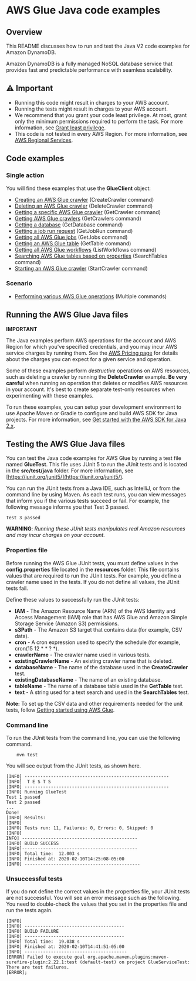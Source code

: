 # AWS Glue Java code examples

## Overview
This README discusses how to run and test the Java V2 code examples for Amazon DynamoDB.

Amazon DynamoDB is a fully managed NoSQL database service that provides fast and predictable performance with seamless scalability.

## ⚠️ Important
* Running this code might result in charges to your AWS account. 
* Running the tests might result in charges to your AWS account.
*  We recommend that you grant your code least privilege. At most, grant only the minimum permissions required to perform the task. For more information, see [Grant least privilege](https://docs.aws.amazon.com/IAM/latest/UserGuide/best-practices.html#grant-least-privilege). 
* This code is not tested in every AWS Region. For more information, see [AWS Regional Services](https://aws.amazon.com/about-aws/global-infrastructure/regional-product-services).

## Code examples

### Single action

You will find these examples that use the **GlueClient** object: 

- [Creating an AWS Glue crawler](https://github.com/awsdocs/aws-doc-sdk-examples/blob/main/javav2/example_code/glue/src/main/java/com/example/glue/CreateCrawler.java) (CreateCrawler command)
- [Deleting an AWS Glue crawler](https://github.com/awsdocs/aws-doc-sdk-examples/blob/main/javav2/example_code/glue/src/main/java/com/example/glue/DeleteCrawler.java) (DeleteCrawler command)
- [Getting a specific AWS Glue crawler](https://github.com/awsdocs/aws-doc-sdk-examples/blob/main/javav2/example_code/glue/src/main/java/com/example/glue/GetCrawler.java) (GetCrawler command)
- [Getting AWS Glue crawlers](https://github.com/awsdocs/aws-doc-sdk-examples/blob/main/javav2/example_code/glue/src/main/java/com/example/glue/GetCrawlers.java) (GetCrawlers command)
- [Getting a database](https://github.com/awsdocs/aws-doc-sdk-examples/blob/main/javav2/example_code/glue/src/main/java/com/example/glue/GetDatabase.java) (GetDatabase command)
- [Getting a job run request](https://github.com/awsdocs/aws-doc-sdk-examples/blob/main/javav2/example_code/glue/src/main/java/com/example/glue/GetJobRun.java) (GetJobRun command)
- [Getting all AWS Glue jobs](https://github.com/awsdocs/aws-doc-sdk-examples/blob/main/javav2/example_code/glue/src/main/java/com/example/glue/GetJobs.java) (GetJobs command)
- [Getting an AWS Glue table](https://github.com/awsdocs/aws-doc-sdk-examples/blob/main/javav2/example_code/glue/src/main/java/com/example/glue/GetTable.java) (GetTable command)
- [Getting all AWS Glue workflows](https://github.com/awsdocs/aws-doc-sdk-examples/blob/main/javav2/example_code/glue/src/main/java/com/example/glue/ListWorkflows.java) (ListWorkflows command)
- [Searching AWS Glue tables based on properties](https://github.com/awsdocs/aws-doc-sdk-examples/blob/main/javav2/example_code/glue/src/main/java/com/example/glue/SearchTables.java) (SearchTables command)
- [Starting an AWS Glue crawler](https://github.com/awsdocs/aws-doc-sdk-examples/blob/main/javav2/example_code/glue/src/main/java/com/example/glue/StartCrawler.java) (StartCrawler command)

### Scenario

- [Performing various AWS Glue operations](https://github.com/awsdocs/aws-doc-sdk-examples/blob/main/javav2/example_code/glue/src/main/java/com/example/glue/GlueScenario.java) (Multiple commands)

## Running the AWS Glue Java files

**IMPORTANT**

The Java examples perform AWS operations for the account and AWS Region for which you've specified credentials, and you may incur AWS service charges by running them. See the [AWS Pricing page](https://aws.amazon.com/pricing/) for details about the charges you can expect for a given service and operation.

Some of these examples perform *destructive* operations on AWS resources, such as deleting a crawler by running the **DeleteCrawler** example. **Be very careful** when running an operation that deletes or modifies AWS resources in your account. It's best to create separate test-only resources when experimenting with these examples.

To run these examples, you can setup your development environment to use Apache Maven or Gradle to configure and build AWS SDK for Java projects. For more information, 
see [Get started with the AWS SDK for Java 2.x](https://docs.aws.amazon.com/sdk-for-java/latest/developer-guide/get-started.html). 


 ## Testing the AWS Glue Java files

You can test the Java code examples for AWS Glue by running a test file named **GlueTest**. This file uses JUnit 5 to run the JUnit tests and is located in the **src/test/java** folder. For more information, see [https://junit.org/junit5/](https://junit.org/junit5/).

You can run the JUnit tests from a Java IDE, such as IntelliJ, or from the command line by using Maven. As each test runs, you can view messages that inform you if the various tests succeed or fail. For example, the following message informs you that Test 3 passed.

	Test 3 passed

**WARNING**: _Running these JUnit tests manipulates real Amazon resources and may incur charges on your account._

 ### Properties file
Before running the AWS Glue JUnit tests, you must define values in the **config.properties** file located in the **resources** folder. This file contains values that are required to run the JUnit tests. For example, you define a crawler name used in the tests. If you do not define all values, the JUnit tests fail.

Define these values to successfully run the JUnit tests:

- **IAM** - The Amazon Resource Name (ARN) of the AWS Identity and Access Management (IAM) role that has AWS Glue and Amazon Simple Storage Service (Amazon S3) permissions.   
- **s3Path** - The Amazon S3 target that contains data (for example, CSV data).
- **cron** - A cron expression used to specify the schedule (for example, cron(15 12 * * ? *).
- **crawlerName** - The crawler name used in various tests.
- **existingCrawlerName** - An existing crawler name that is deleted.
- **databaseName** - The name of the database used in the **CreateCrawler** test.
- **existingDatabaseName** - The name of an existing database.
- **tableName** - The name of a database table used in the **GetTable** test.
- **text** - A string used for a text search and used in the **SearchTables** test.


**Note:** To set up the CSV data and other requirements needed for the unit tests, follow [Getting started using AWS Glue](https://docs.aws.amazon.com/glue/latest/dg/getting-started.html).

### Command line
To run the JUnit tests from the command line, you can use the following command.

		mvn test

You will see output from the JUnit tests, as shown here.

	[INFO] -------------------------------------------------------
	[INFO]  T E S T S
	[INFO] -------------------------------------------------------
	[INFO] Running GlueTest
	Test 1 passed
	Test 2 passed
	...
	Done!
	[INFO] Results:
	[INFO]
	[INFO] Tests run: 11, Failures: 0, Errors: 0, Skipped: 0
	[INFO]
	INFO] --------------------------------------------
	[INFO] BUILD SUCCESS
	[INFO]--------------------------------------------
	[INFO] Total time:  12.003 s
	[INFO] Finished at: 2020-02-10T14:25:08-05:00
	[INFO] --------------------------------------------

### Unsuccessful tests

If you do not define the correct values in the properties file, your JUnit tests are not successful. You will see an error message such as the following. You need to double-check the values that you set in the properties file and run the tests again.

	[INFO]
	[INFO] --------------------------------------
	[INFO] BUILD FAILURE
	[INFO] --------------------------------------
	[INFO] Total time:  19.038 s
	[INFO] Finished at: 2020-02-10T14:41:51-05:00
	[INFO] ---------------------------------------
	[ERROR] Failed to execute goal org.apache.maven.plugins:maven-surefire-plugin:2.22.1:test (default-test) on project GlueServiceTest:  There are test failures.
	[ERROR];
